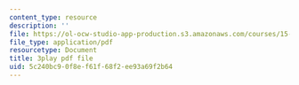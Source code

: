 ```yaml
---
content_type: resource
description: ''
file: https://ol-ocw-studio-app-production.s3.amazonaws.com/courses/15-071-the-analytics-edge-spring-2017/5c240bc90f8ef61f68f2ee93a69f2b64_iR1nRg-jm1o.pdf
file_type: application/pdf
resourcetype: Document
title: 3play pdf file
uid: 5c240bc9-0f8e-f61f-68f2-ee93a69f2b64
---
```

